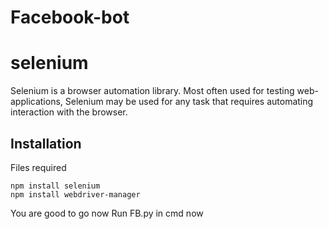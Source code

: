 # Facebook-bot

# selenium

Selenium is a browser automation library. Most often used for testing
web-applications, Selenium may be used for any task that requires automating
interaction with the browser.

## Installation

Files required

    npm install selenium
    npm install webdriver-manager
  
You are good to go now
Run FB.py in cmd now
